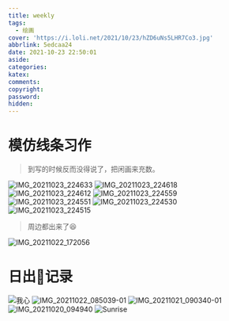 ```yaml
---
title: weekly
tags:
  - 绘画
cover: 'https://i.loli.net/2021/10/23/hZD6uNs5LHR7Co3.jpg'
abbrlink: 5edcaa24
date: 2021-10-23 22:50:01
aside:
categories:
katex:
comments:
copyright:
password:
hidden:
---
```

# 模仿线条习作

> 到写的时候反而没得说了，把闲画来充数。

![IMG_20211023_224633](https://i.loli.net/2021/10/23/lYxZCvy5QjpG1nO.jpg)
![IMG_20211023_224618](https://i.loli.net/2021/10/23/3xeC5wTQc9A6K14.jpg)
![IMG_20211023_224612](https://i.loli.net/2021/10/23/pqn1c76QRAfBzi9.jpg)
![IMG_20211023_224559](https://i.loli.net/2021/10/23/k5Kumrx7SMnbfOs.jpg)
![IMG_20211023_224551](https://i.loli.net/2021/10/23/Hk8TPECWgVaNviQ.jpg)
![IMG_20211023_224530](https://i.loli.net/2021/10/23/icqJ5f2TRFh1HNv.jpg)
![IMG_20211023_224515](https://i.loli.net/2021/10/23/TIGNJoZXVLtzqlj.jpg)



> 周边都出来了😆

![IMG_20211022_172056](https://i.loli.net/2021/10/23/2oWa4X3QhFGiYVu.jpg)

# 日出🌅记录



![我心](https://i.loli.net/2021/10/23/69heB1JEtNUIaWu.jpg)
![IMG_20211022_085039-01](https://i.loli.net/2021/10/22/9mcv2yH6QLR1rfM.jpg)
![IMG_20211021_090340-01](https://i.loli.net/2021/10/21/apC5IZv1GXlgyn9.jpg)
![IMG_20211020_094940](https://i.loli.net/2021/10/20/TPvC3guAOyZRSEd.jpg)
![Sunrise](https://i.loli.net/2021/10/19/4FZIbxaV2AWhgmo.jpg)

